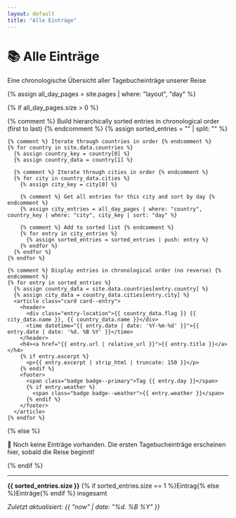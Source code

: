 ```yaml
---
layout: default
title: "Alle Einträge"
---
```


<div class="page-header">
  <h1>📚 Alle Einträge</h1>
  <p class="lead">Eine chronologische Übersicht aller Tagebucheinträge unserer Reise</p>
</div>

{% assign all_day_pages = site.pages | where: "layout", "day" %}

{% if all_day_pages.size > 0 %}

  <div class="grid grid--entries">
    {% comment %} Build hierarchically sorted entries in chronological order (first to last) {% endcomment %}
    {% assign sorted_entries = "" | split: "" %}
    
    {% comment %} Iterate through countries in order {% endcomment %}
    {% for country in site.data.countries %}
      {% assign country_key = country[0] %}
      {% assign country_data = country[1] %}
      
      {% comment %} Iterate through cities in order {% endcomment %}
      {% for city in country_data.cities %}
        {% assign city_key = city[0] %}
        
        {% comment %} Get all entries for this city and sort by day {% endcomment %}
        {% assign city_entries = all_day_pages | where: "country", country_key | where: "city", city_key | sort: "day" %}
        
        {% comment %} Add to sorted list {% endcomment %}
        {% for entry in city_entries %}
          {% assign sorted_entries = sorted_entries | push: entry %}
        {% endfor %}
      {% endfor %}
    {% endfor %}
    
    {% comment %} Display entries in chronological order (no reverse) {% endcomment %}
    {% for entry in sorted_entries %}
      {% assign country_data = site.data.countries[entry.country] %}
      {% assign city_data = country_data.cities[entry.city] %}
      <article class="card card--entry">
        <header>
          <div class="entry-location">{{ country_data.flag }} {{ city_data.name }}, {{ country_data.name }}</div>
          <time datetime="{{ entry.date | date: '%Y-%m-%d' }}">{{ entry.date | date: '%d. %B %Y' }}</time>
        </header>
        <h4><a href="{{ entry.url | relative_url }}">{{ entry.title }}</a></h4>
        {% if entry.excerpt %}
          <p>{{ entry.excerpt | strip_html | truncate: 150 }}</p>
        {% endif %}
        <footer>
          <span class="badge badge--primary">Tag {{ entry.day }}</span>
          {% if entry.weather %}
            <span class="badge badge--weather">{{ entry.weather }}</span>
          {% endif %}
        </footer>
      </article>
    {% endfor %}
  </div>

{% else %}

  <div class="no-entries">
    <p>🚀 Noch keine Einträge vorhanden. Die ersten Tagebucheinträge erscheinen hier, sobald die Reise beginnt!</p>
  </div>

{% endif %}

---

**{{ sorted_entries.size }}** {% if sorted_entries.size == 1 %}Eintrag{% else %}Einträge{% endif %} insgesamt

_Zuletzt aktualisiert: {{ "now" | date: "%d. %B %Y" }}_